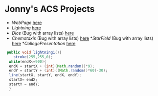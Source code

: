 # Jonny's ACS Projects

* _WebPage_ [here](https://wisejj.github.io/VacationPage/chinaPage/)
* _Lightning_ [here](https://wisejj.github.io/lightning2/)
* _Dice_ (Bug with array lists) [here](https://wisejj.github.io/dice3/)
* _Chemotaxis_ (Bug with array lists) [here](https://wisejj.github.io/chemotaxis4/)
*_StarField_ (Bug with array lists) [here](https://wisejj.github.io/starfield5/)
*_CollegePresentation_  [here](https://wisejj.github.io/CollegePresentation/file.html)
```Java
 public void lightning1(){
    stroke(255,255,0);
  while(endX<=900){
  endX = startX + (int)(Math.random()*9);
  endY = startY + (int)((Math.random()*60)-30);
  line(startX, startY, endX, endY);
  startX= endX;
  startY = endY;
  }
```
